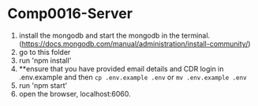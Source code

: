 # Comp0016-Server
1. install the mongodb and start the mongodb in the terminal.(https://docs.mongodb.com/manual/administration/install-community/)
2. go to this folder
3. run 'npm install'
4. **ensure that you have provided email details and CDR login in .env.example and then `cp .env.example .env` or `mv .env.example .env`
5. run 'npm start'
6. open the browser, localhost:6060.
